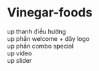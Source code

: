 # Vinegar-foods
up thanh điều hướng 
<br>
up phần welcome + dãy logo
<br>
up phần combo special
<br>
up video
<br>
up slider
